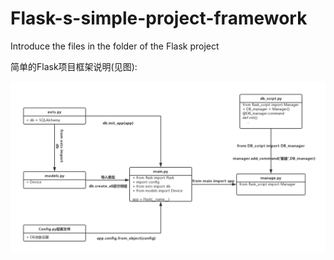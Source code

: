 # Flask-s-simple-project-framework
Introduce the files in the folder of the Flask project 

简单的Flask项目框架说明(见图):

![框架说明](https://github.com/Freedomisgood/Flask-s-simple-project-framework/blob/master/structment.jpg)



